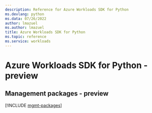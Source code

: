 ```yaml
---
description: Reference for Azure Workloads SDK for Python
ms.devlang: python
ms.data: 07/26/2022
author: lmazuel
ms.author: lmazuel
title: Azure Workloads SDK for Python
ms.topic: reference
ms.service: workloads
---
```

# Azure Workloads SDK for Python - preview

## Management packages - preview
[!INCLUDE [mgmt-packages](workloads-mgmt-index.md)]